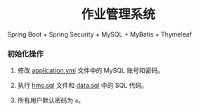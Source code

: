 <h1 align="center">作业管理系统</h1>

Spring Boot + Spring Security + MySQL + MyBatis + Thymeleaf

### 初始化操作
1. 修改 [application.yml](./src/main/resources/application.yml) 文件中的 MySQL 账号和密码。

2. 执行 [hms.sql](./src/main/resources/sql/hms.sql) 文件和 [data.sql](./src/main/resources/sql/data.sql) 中的 SQL 代码。

3. 所有用户默认密码为 `a`。